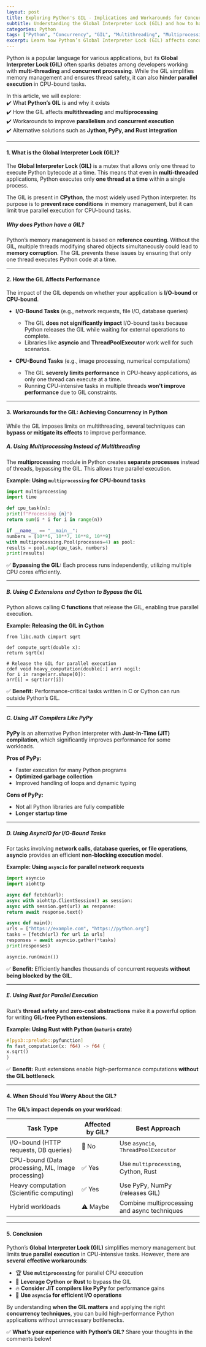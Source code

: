 ```yaml
---
layout: post  
title: Exploring Python's GIL - Implications and Workarounds for Concurrency  
subtitle: Understanding the Global Interpreter Lock (GIL) and how to handle concurrency effectively in Python applications.  
categories: Python  
tags: ["Python", "Concurrency", "GIL", "Multithreading", "Multiprocessing", "Performance"]  
excerpt: Learn how Python’s Global Interpreter Lock (GIL) affects concurrency and explore techniques to optimize multi-threaded and parallel computing performance.  
---
```



Python is a popular language for various applications, but its **Global Interpreter Lock (GIL)** often sparks debates among developers working with **multi-threading** and **concurrent processing**. While the GIL simplifies memory management and ensures thread safety, it can also **hinder parallel execution** in CPU-bound tasks.

In this article, we will explore:  
✔️ What **Python’s GIL** is and why it exists  
✔️ How the GIL affects **multithreading** and **multiprocessing**  
✔️ Workarounds to improve **parallelism** and **concurrent execution**  
✔️ Alternative solutions such as **Jython, PyPy, and Rust integration**

---

#### **1. What is the Global Interpreter Lock (GIL)?**
The **Global Interpreter Lock (GIL)** is a mutex that allows only one thread to execute Python bytecode at a time. This means that even in **multi-threaded** applications, Python executes only **one thread at a time** within a single process.

The GIL is present in **CPython**, the most widely used Python interpreter. Its purpose is to **prevent race conditions** in memory management, but it can limit true parallel execution for CPU-bound tasks.

##### **Why does Python have a GIL?**
Python’s memory management is based on **reference counting**. Without the GIL, multiple threads modifying shared objects simultaneously could lead to **memory corruption**. The GIL prevents these issues by ensuring that only one thread executes Python code at a time.

---

#### **2. How the GIL Affects Performance**
The impact of the GIL depends on whether your application is **I/O-bound** or **CPU-bound**.

- **I/O-Bound Tasks** (e.g., network requests, file I/O, database queries)
  - The GIL **does not significantly impact** I/O-bound tasks because Python releases the GIL while waiting for external operations to complete.
  - Libraries like **asyncio** and **ThreadPoolExecutor** work well for such scenarios.

- **CPU-Bound Tasks** (e.g., image processing, numerical computations)
  - The GIL **severely limits performance** in CPU-heavy applications, as only one thread can execute at a time.
  - Running CPU-intensive tasks in multiple threads **won't improve performance** due to GIL constraints.

---

#### **3. Workarounds for the GIL: Achieving Concurrency in Python**
While the GIL imposes limits on multithreading, several techniques can **bypass or mitigate its effects** to improve performance.

##### **A. Using Multiprocessing Instead of Multithreading**
The **multiprocessing** module in Python creates **separate processes** instead of threads, bypassing the GIL. This allows true parallel execution.

**Example: Using `multiprocessing` for CPU-bound tasks**  
```python  
import multiprocessing  
import time

def cpu_task(n):  
print(f"Processing {n}")  
return sum(i * i for i in range(n))

if __name__ == "__main__":  
numbers = [10**6, 10**7, 10**8, 10**9]  
with multiprocessing.Pool(processes=4) as pool:  
results = pool.map(cpu_task, numbers)  
print(results)  
```  
✅ **Bypassing the GIL:** Each process runs independently, utilizing multiple CPU cores efficiently.

---

##### **B. Using C Extensions and Cython to Bypass the GIL**
Python allows calling **C functions** that release the GIL, enabling true parallel execution.

**Example: Releasing the GIL in Cython**  
```cython  
from libc.math cimport sqrt

def compute_sqrt(double x):  
return sqrt(x)

# Release the GIL for parallel execution
cdef void heavy_computation(double[:] arr) nogil:  
for i in range(arr.shape[0]):  
arr[i] = sqrt(arr[i])  
```  
✅ **Benefit:** Performance-critical tasks written in C or Cython can run outside Python’s GIL.

---

##### **C. Using JIT Compilers Like PyPy**
**PyPy** is an alternative Python interpreter with **Just-In-Time (JIT) compilation**, which significantly improves performance for some workloads.

**Pros of PyPy:**
- Faster execution for many Python programs
- **Optimized garbage collection**
- Improved handling of loops and dynamic typing

**Cons of PyPy:**
- Not all Python libraries are fully compatible
- **Longer startup time**

---

##### **D. Using AsyncIO for I/O-Bound Tasks**
For tasks involving **network calls, database queries, or file operations**, **asyncio** provides an efficient **non-blocking execution model**.

**Example: Using `asyncio` for parallel network requests**  
```python  
import asyncio  
import aiohttp

async def fetch(url):  
async with aiohttp.ClientSession() as session:  
async with session.get(url) as response:  
return await response.text()

async def main():  
urls = ["https://example.com", "https://python.org"]  
tasks = [fetch(url) for url in urls]  
responses = await asyncio.gather(*tasks)  
print(responses)

asyncio.run(main())  
```  
✅ **Benefit:** Efficiently handles thousands of concurrent requests **without being blocked by the GIL**.

---

##### **E. Using Rust for Parallel Execution**
Rust’s **thread safety** and **zero-cost abstractions** make it a powerful option for writing **GIL-free Python extensions**.

**Example: Using Rust with Python (`maturin` crate)**  
```rust  
#[pyo3::prelude::pyfunction]  
fn fast_computation(x: f64) -> f64 {  
x.sqrt()  
}  
```  
✅ **Benefit:** Rust extensions enable high-performance computations **without the GIL bottleneck**.

---

#### **4. When Should You Worry About the GIL?**
The **GIL’s impact depends on your workload**:

| **Task Type**  | **Affected by GIL?** | **Best Approach** |  
|--------------|----------------|----------------|  
| I/O-bound (HTTP requests, DB queries) | 🚫 No | Use `asyncio`, `ThreadPoolExecutor` |  
| CPU-bound (Data processing, ML, Image processing) | ✅ Yes | Use `multiprocessing`, Cython, Rust |  
| Heavy computation (Scientific computing) | ✅ Yes | Use PyPy, NumPy (releases GIL) |  
| Hybrid workloads | ⚠️ Maybe | Combine multiprocessing and async techniques |  

---

#### **5. Conclusion**
Python’s **Global Interpreter Lock (GIL)** simplifies memory management but limits **true parallel execution** in CPU-intensive tasks. However, there are **several effective workarounds**:

- 🏆 **Use `multiprocessing`** for parallel CPU execution
- 🚀 **Leverage Cython or Rust** to bypass the GIL
- 🔥 **Consider JIT compilers like PyPy** for performance gains
- 🔄 **Use `asyncio` for efficient I/O operations**

By understanding **when the GIL matters** and applying the right **concurrency techniques**, you can build high-performance Python applications without unnecessary bottlenecks.

✅ **What’s your experience with Python’s GIL?** Share your thoughts in the comments below!  

